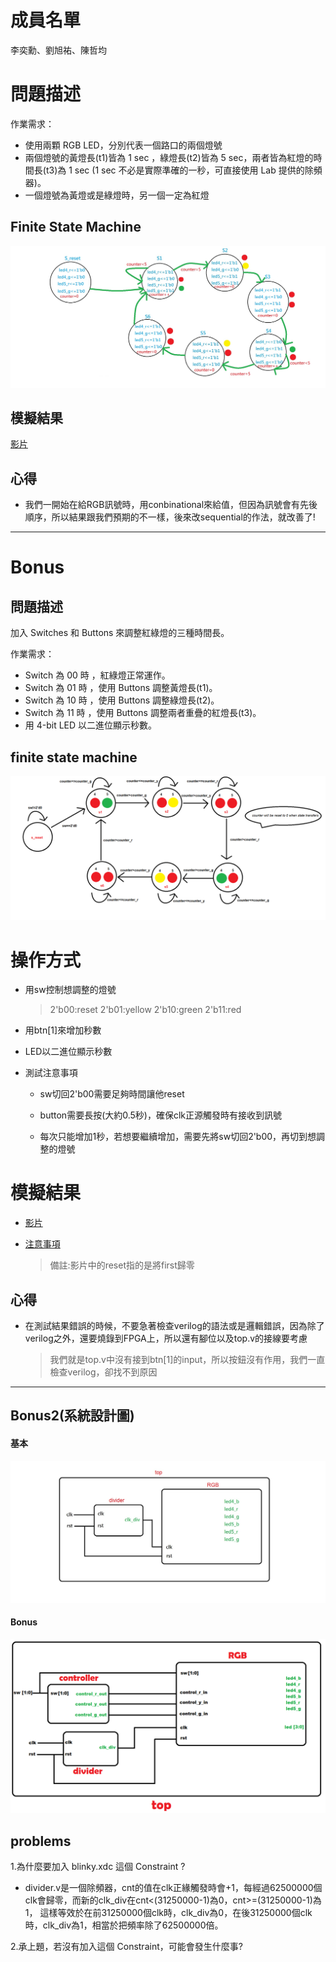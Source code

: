 # 成員名單
李奕勳、劉旭祐、陳哲均
# 問題描述
作業需求：
* 使用兩顆 RGB LED，分別代表一個路口的兩個燈號
* 兩個燈號的黃燈長(t1)皆為 1 sec ，綠燈長(t2)皆為 5 sec，兩者皆為紅燈的時間長(t3)為 1 sec (1 sec 不必是實際準確的一秒，可直接使用 Lab 提供的除頻器)。
* 一個燈號為黃燈或是綠燈時，另一個一定為紅燈
## Finite State Machine
![fsm](https://github.com/sanwich27/2019_FPGA_Design_Group4/blob/master/hw01/images/FPGA.jpg)

## 模擬結果
[影片](https://www.youtube.com/watch?v=LJ7O0OfI62Q)

## 心得
* 我們一開始在給RGB訊號時，用conbinational來給值，但因為訊號會有先後順序，所以結果跟我們預期的不一樣，後來改sequential的作法，就改善了!

----------------------------------------------------------------------------------------------------------------------------------------

# Bonus
## 問題描述

加入 Switches 和 Buttons 來調整紅綠燈的三種時間長。

作業需求：
* Switch 為 00 時 ，紅綠燈正常運作。
* Switch 為 01 時 ，使用 Buttons 調整黃燈長(t1)。
* Switch 為 10 時 ，使用 Buttons 調整綠燈長(t2)。
* Switch 為 11 時 ，使用 Buttons 調整兩者重疊的紅燈長(t3)。
* 用 4-bit LED 以二進位顯示秒數。
## finite state machine
![fsm](https://github.com/sanwich27/2019_FPGA_Design_Group4/blob/master/hw01_bonus/images/bonus_fsm.png?raw=true)

# 操作方式
* 用sw控制想調整的燈號

  > 2'b00:reset   2'b01:yellow   2'b10:green   2'b11:red
  
* 用btn[1]來增加秒數

* LED以二進位顯示秒數

* 測試注意事項

  * sw切回2'b00需要足夠時間讓他reset
  
  * button需要長按(大約0.5秒)，確保clk正源觸發時有接收到訊號
  
  * 每次只能增加1秒，若想要繼續增加，需要先將sw切回2'b00，再切到想調整的燈號
# 模擬結果  
* [影片](https://www.youtube.com/watch?v=-Ko9CB8ECJM) 
* [注意事項](https://www.youtube.com/watch?v=XrT-ytpLWuw)  

  > 備註:影片中的reset指的是將first歸零 

## 心得
* 在測試結果錯誤的時候，不要急著檢查verilog的語法或是邏輯錯誤，因為除了verilog之外，還要燒錄到FPGA上，所以還有腳位以及top.v的接線要考慮

  > 我們就是top.v中沒有接到btn[1]的input，所以按鈕沒有作用，我們一直檢查verilog，卻找不到原因

----------------------------------------------------------------------------------------------------------------------------------------

## Bonus2(系統設計圖)
#### 基本 
![bd](https://github.com/sanwich27/2019_FPGA_Design_Group4/blob/master/hw01/images/FPGA2.jpg?raw=true) 
#### Bonus  
![bd](https://github.com/sanwich27/2019_FPGA_Design_Group4/blob/master/hw01_bonus/images/bonus_block_design.png) 

## problems
1.為什麼要加入 blinky.xdc 這個 Constraint ?

* divider.v是一個除頻器，cnt的值在clk正緣觸發時會+1，每經過62500000個clk會歸零，而新的clk_div在cnt<(31250000-1)為0，cnt>=(31250000-1)為1，
  這樣等效於在前31250000個clk時，clk_div為0，在後31250000個clk時，clk_div為1，相當於把頻率除了62500000倍。
  
2.承上題，若沒有加入這個 Constraint，可能會發生什麼事?




